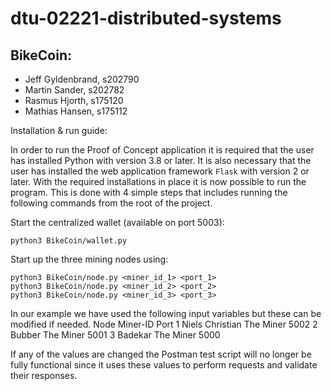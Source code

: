 # dtu-02221-distributed-systems


BikeCoin:
---------------------------------------
* Jeff Gyldenbrand, s202790
* Martin Sander, s202782
* Rasmus Hjorth, s175120
* Mathias Hansen, s175112

Installation & run guide:

In order to run the Proof of Concept application it is required that the user has installed Python with version 3.8 or later. It is also necessary that the user has installed the web application framework `Flask` with version 2 or later. With the required installations in place it is now possible to run the program. This is done with 4 simple steps that includes running the following commands from the root of the project.

Start the centralized wallet (available on port 5003):
```
python3 BikeCoin/wallet.py
```
Start up the three mining nodes using:
```
python3 BikeCoin/node.py <miner_id_1> <port_1>
python3 BikeCoin/node.py <miner_id_2> <port_2>
python3 BikeCoin/node.py <miner_id_3> <port_3>
```
In our example we have used the following input variables but these can be modified if needed.
Node        Miner-ID                  Port
1           Niels Christian The Miner 5002
2           Bubber The Miner          5001
3           Badekar The Miner         5000

If any of the values are changed the Postman test script will
no longer be fully functional since it uses these values to perform
requests and validate their responses.

